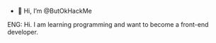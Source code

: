 - 👋 Hi, I’m @ButOkHackMe

ENG:
Hi. I am learning programming and want to become a front-end developer. 
